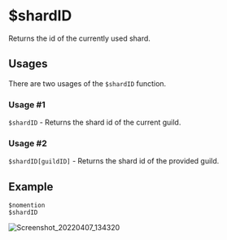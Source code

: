 # $shardID

Returns the id of the currently used shard.


## Usages

There are two usages of  the ` $shardID ` function.

### Usage #1

` $shardID ` - Returns the shard id of the current guild.

### Usage #2

` $shardID[guildID] ` - Returns the shard id of the provided guild.

## Example

```
$nomention
$shardID
```

![Screenshot_20220407_134320](https://user-images.githubusercontent.com/95774950/162153099-4fb1bf14-44de-4f7c-b5d6-604f43ab76aa.png)
